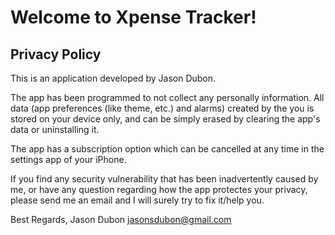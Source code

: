 # Welcome to Xpense Tracker!

## Privacy Policy 

This is an application developed by Jason Dubon.

The app has been programmed to not collect any personally information. All data (app preferences (like theme, etc.) and alarms) created by the you is stored on your device only, and can be simply erased by clearing the app's data or uninstalling it.

The app has a subscription option which can be cancelled at any time in the settings app of your iPhone.

If you find any security vulnerability that has been inadvertently caused by me, or have any question regarding how the app protectes your privacy, please send me an email and I will surely try to fix it/help you.

Best Regards, 
Jason Dubon 
jasonsdubon@gmail.com

